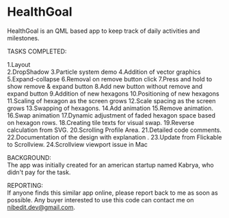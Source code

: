 # HealthGoal
HealthGoal is an QML based app to keep track of daily activities and milestones. 

TASKS COMPLETED:                                                                                                   

1.Layout                                                                                                                           
2.DropShadow
3.Particle system demo
4.Addition of vector graphics
5.Expand-collapse
6.Removal on remove button click
7.Press and hold to show remove & expand button
8.Add new button without remove and expand button
9.Addition of new hexagons
10.Positioning of new hexagons
11.Scaling of hexagon as the screen grows
12.Scale spacing as the screen grows
13.Swapping of hexagons.
14.Add animation
15.Remove animation.
16.Swap animation
17.Dynamic adjustment of faded hexagon space based on hexagon rows.
18.Creating tile texts for visual swap.
19.Reverse calculation from SVG.
20.Scrolling Profile Area.
21.Detailed code comments.
22.Documentation of the design with explanation .
23.Update from Flickable to Scrollview.
24.Scrollview viewport issue in Mac 


BACKGROUND:                                                                                        
The app was initially created for an american startup named Kabrya, who didn't pay for the task. 


REPORTING:                                                                                                                       
If anyone finds this similar app online, please report back to me as soon as possible. 
Any buyer interested to use this code can contact me on nibedit.dev@gmail.com.